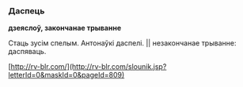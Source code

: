 ### Даспець
**дзеяслоў, закончанае трыванне**

Стаць зусім спелым. Антонаўкі даспелі. || незакончанае трыванне: даспяваць.

<a rel="author">[http://rv-blr.com/](http://rv-blr.com/slounik.jsp?letterId=0&maskId=0&pageId=809)</a>
